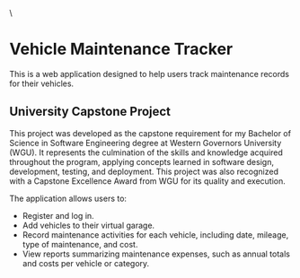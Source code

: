 \

# Vehicle Maintenance Tracker

This is a web application designed to help users track maintenance records for their vehicles.

## University Capstone Project

This project was developed as the capstone requirement for my Bachelor of Science in Software Engineering degree at Western Governors University (WGU). It represents the culmination of the skills and knowledge acquired throughout the program, applying concepts learned in software design, development, testing, and deployment. This project was also recognized with a Capstone Excellence Award from WGU for its quality and execution.

The application allows users to:

- Register and log in.
- Add vehicles to their virtual garage.
- Record maintenance activities for each vehicle, including date, mileage, type of maintenance, and cost.
- View reports summarizing maintenance expenses, such as annual totals and costs per vehicle or category.
